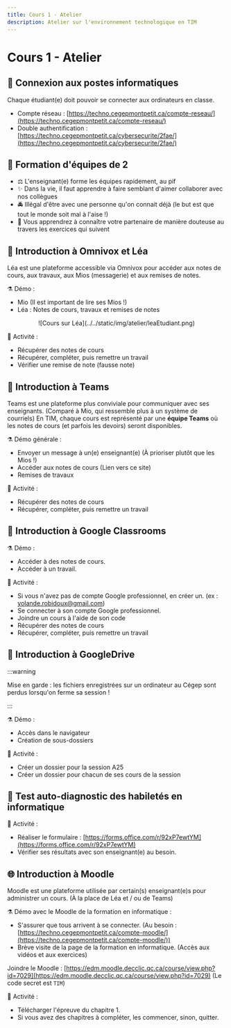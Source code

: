 ```yaml
---
title: Cours 1 - Atelier
description: Atelier sur l'environnement technologique en TIM
---
```


# Cours 1 - Atelier

## 🔌 Connexion aux postes informatiques

Chaque étudiant(e) doit pouvoir se connecter aux ordinateurs en classe.

* Compte réseau : [https://techno.cegepmontpetit.ca/compte-reseau/](https://techno.cegepmontpetit.ca/compte-reseau/)
* Double authentification : [https://techno.cegepmontpetit.ca/cybersecurite/2fae/](https://techno.cegepmontpetit.ca/cybersecurite/2fae/)

## 👥 Formation d'équipes de 2

* ⚖ L'enseignant(e) forme les équipes rapidement, au pif
* ✨ Dans la vie, il faut apprendre à faire semblant d'aimer collaborer avec nos collègues
* 🚔 Illégal d'être avec une personne qu'on connait déjà (le but est que tout le monde soit mal à l'aise !)
* 📝 Vous apprendrez à connaître votre partenaire de manière douteuse au travers les exercices qui suivent

## 🏫 Introduction à Omnivox et Léa

Léa est une plateforme accessible via Omnivox pour accéder aux notes de cours, aux travaux, aux Mios (messagerie) et aux remises de notes.

⚗ Démo :

* Mio (Il est important de lire ses Mios !)
* Léa : Notes de cours, travaux et remises de notes

<center>![Cours sur Léa](../../static/img/atelier/leaEtudiant.png)</center>

🧪 Activité :

* Récupérer des notes de cours
* Récupérer, compléter, puis remettre un travail
* Vérifier une remise de note (fausse note)

## 👥 Introduction à Teams

Teams est une plateforme plus conviviale pour communiquer avec ses enseignants. (Comparé à Mio, qui ressemble plus à un système de courriels) En TIM, chaque cours est représenté par une **équipe Teams** où les notes de cours (et parfois les devoirs) seront disponibles.

⚗ Démo générale :

* Envoyer un message à un(e) enseignant(e) (À prioriser plutôt que les Mios !)
* Accéder aux notes de cours (Lien vers ce site)
* Remises de travaux

🧪 Activité :

* Récupérer des notes de cours
* Récupérer, compléter, puis remettre un travail

## 🧭 Introduction à Google Classrooms

⚗ Démo : 
* Accéder à des notes de cours.
* Accéder à un travail.

🧪 Activité :

* Si vous n'avez pas de compte Google professionnel, en créer un. (ex : yolande.robidoux@gmail.com)
* Se connecter à son compte Google professionnel.
* Joindre un cours à l'aide de son code
* Récupérer des notes de cours
* Récupérer, compléter, puis remettre un travail

## 📂 Introduction à GoogleDrive

:::warning

Mise en garde : les fichiers enregistrées sur un ordinateur au Cégep sont perdus lorsqu'on ferme sa session !

:::

⚗ Démo :

* Accès dans le navigateur
* Création de sous-dossiers

🧪 Activité :

* Créer un dossier pour la session A25
* Créer un dossier pour chacun de ses cours de la session

## 📝 Test auto-diagnostic des habiletés en informatique

🧪 Activité :

* Réaliser le formulaire : [https://forms.office.com/r/92xP7ewtYM](https://forms.office.com/r/92xP7ewtYM)
* Vérifier ses résultats avec son enseignant(e) au besoin.

## 🌐 Introduction à Moodle

Moodle est une plateforme utilisée par certain(s) enseignant(e)s pour administrer un cours. (À la place de Léa et / ou de Teams)

⚗ Démo avec le Moodle de la formation en informatique :

* S'assurer que tous arrivent à se connecter. (Au besoin : [https://techno.cegepmontpetit.ca/compte-moodle/](https://techno.cegepmontpetit.ca/compte-moodle/))
* Brève visite de la page de la formation en informatique. (Accès aux vidéos et aux exercices)

Joindre le Moodle : [https://edm.moodle.decclic.qc.ca/course/view.php?id=7029](https://edm.moodle.decclic.qc.ca/course/view.php?id=7029)
(Le code secret est `TIM`)

🧪 Activité :

* Télécharger l'épreuve du chapitre 1.
* Si vous avez des chapitres à compléter, les commencer, sinon, quitter.